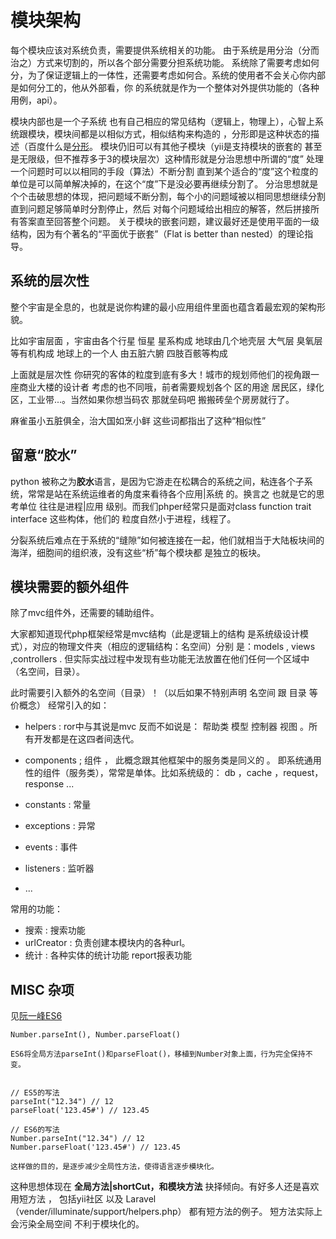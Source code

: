 模块架构
============


每个模块应该对系统负责，需要提供系统相关的功能。
由于系统是用分治（分而治之）方式来切割的，所以各个部分需要分担系统功能。
系统除了需要考虑如何分，为了保证逻辑上的一体性，还需要考虑如何合。系统的使用者不会关心你内部是如何分工的，他从外部看，你
的系统就是作为一个整体对外提供功能的（各种用例，api）。

模块内部也是一个子系统 也有自己相应的常见结构（逻辑上，物理上），心智上系统跟模块，模块间都是以相似方式，相似结构来构造的
，分形即是这种状态的描述（百度什么是[分形](https://www.baidu.com/s?wd=%E5%88%86%E5%BD%A2&ie=UTF-8&tn=19045005_32_pg&ch=4)。
 模块仍旧可以有其他子模块（yii是支持模块的嵌套的 甚至是无限级，但不推荐多于3的模块层次）这种情形就是分治思想中所谓的“度”
 处理一个问题时可以以相同的手段（算法）不断分割 直到某个适合的“度”这个粒度的单位是可以简单解决掉的，在这个“度”下是没必要再继续分割了。
 分治思想就是个个击破思想的体现，把问题域不断分割，每个小的问题域被以相同思想继续分割直到问题足够简单时分割停止，然后
 对每个问题域给出相应的解答，然后拼接所有答案直至回答整个问题。
 关于模块的嵌套问题，建议最好还是使用平面的一级结构，因为有个著名的“平面优于嵌套”（Flat is better than nested）的理论指导。
 
 ## 系统的层次性
整个宇宙是全息的，也就是说你构建的最小应用组件里面也蕴含着最宏观的架构形貌。

比如宇宙层面 ，宇宙由各个行星 恒星 星系构成
地球由几个地壳层 大气层 臭氧层 等有机构成
地球上的一个人 由五脏六腑 四肢百骸等构成

上面就是层次性 你研究的客体的粒度到底有多大！城市的规划师他们的视角跟一座商业大楼的设计者 考虑的也不同哦，前者需要规划各个
区的用途 居民区，绿化区，工业带...。当然如果你想当码农 那就垒码吧 搬搬砖垒个房房就行了。

麻雀虽小五脏俱全，治大国如烹小鲜 这些词都指出了这种“相似性”

 
## 留意“胶水”
python 被称之为**胶水**语言，是因为它游走在松耦合的系统之间，粘连各个子系统，常常是站在系统运维者的角度来看待各个应用|系统
的。换言之 也就是它的思考单位 往往是进程|应用 级别。而我们phper经常只是面对class function trait interface 这些构体，他们的
粒度自然小于进程，线程了。

分裂系统后难点在于系统的“缝隙”如何被连接在一起，他们就相当于大陆板块间的海洋，细胞间的组织液，没有这些“桥”每个模块都
是独立的板块。


模块需要的额外组件
-----------


除了mvc组件外，还需要的辅助组件。

大家都知道现代php框架经常是mvc结构（此是逻辑上的结构 是系统级设计模式），对应的物理文件夹（相应的逻辑结构：名空间）分别
是：models , views ,controllers . 但实际实战过程中发现有些功能无法放置在他们任何一个区域中（名空间，目录）。

此时需要引入额外的名空间（目录）！（以后如果不特别声明 名空间 跟 目录 等价概念）
经常引入的如：
-  helpers :   ror中与其说是mvc 反而不如说是： 帮助类 模型 控制器 视图 。所有开发都是在这四者间迭代。
-  components ; 组件 ， 此概念跟其他框架中的服务类是同义的 。 即系统通用性的组件（服务类），常常是单体。比如系统级的：
    db ，cache ，request，response ... 

-  constants :  常量
-  exceptions : 异常    
-  events : 事件
-  listeners : 监听器
-  ...
     
常用的功能：
+ 搜索 : 搜索功能
+ urlCreator :  负责创建本模块内的各种url。     
+ 统计  :  各种实体的统计功能 report报表功能


## MISC 杂项

见[阮一峰ES6](http://www.nodeclass.com/api/ECMAScript6.html#h2-Number_parseInt____Number_parseFloat__)

>
    Number.parseInt(), Number.parseFloat()
    
    ES6将全局方法parseInt()和parseFloat()，移植到Number对象上面，行为完全保持不变。
    
    
    // ES5的写法
    parseInt("12.34") // 12
    parseFloat('123.45#') // 123.45
    
    // ES6的写法
    Number.parseInt("12.34") // 12
    Number.parseFloat('123.45#') // 123.45
    
    这样做的目的，是逐步减少全局性方法，使得语言逐步模块化。
    
这种思想体现在 **全局方法|shortCut，和模块方法** 抉择倾向。有好多人还是喜欢用短方法 ， 包括yii社区 以及
Laravel（vender/illuminate/support/helpers.php） 都有短方法的例子。 短方法实际上会污染全局空间 不利于模块化的。    
